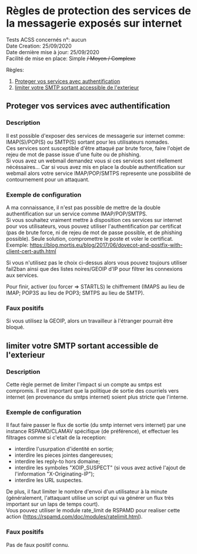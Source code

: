 # Règles de protection des services de la messagerie exposés sur internet
Tests ACSS concernés n°: aucun  
Date Creation: 25/09/2020  
Date dernière mise à jour: 25/09/2020  
Facilité de mise en place: Simple ~~/ Moyen / Complexe~~  

Règles:
1. [Proteger vos services avec authentification](#auth)
2. [limiter votre SMTP sortant accessible de l'exterieur](#limit)

## Proteger vos services avec authentification <a name="auth"></a>
### Description
Il est possible d'exposer des services de messagerie sur internet comme: IMAP(S)/POP(S) ou SMTP(S) sortant pour les utilisateurs nomades.  
Ces services sont susceptible d'être attaqué par brute force, faire l'objet de rejeu de mot de passe issue d'une fuite ou de phishing.  
Si vous avez un webmail demandez vous si ces services sont réellement nécéssaires... Car si vous avez mis en place la double authentification sur webmail alors votre service IMAP/POP/SMTPS represente une possibilité de contournement pour un attaquant.  

### Exemple de configuration
A ma connaissance, il n'est pas possible de mettre de la double authentification sur un service comme IMAP/POP/SMTPS.  
Si vous souhaitez vraiment mettre à disposition ces services sur internet pour vos utilisateurs, vous pouvez utiliser l'authentification par certificat (pas de brute force, ni de rejeu de mot de passe possible, et de phishing possible). Seule solution, compromettre le poste et voler le certificat.  
Exemple: https://blog.mortis.eu/blog/2017/06/dovecot-and-postfix-with-client-cert-auth.html  

Si vous n'utilisez pas le choix ci-dessus alors vous pouvez toujours utiliser fail2ban ainsi que des listes noires/GEOIP d'IP pour filtrer les connexions aux services.

Pour finir, activer (ou forcer => STARTLS) le chiffrement (IMAPS au lieu de IMAP; POP3S au lieu de POP3; SMTPS au lieu de SMTP).
### Faux positifs
Si vous utilisez la GEOIP, alors un travailleur à l'étranger pourrait être bloqué.

## limiter votre SMTP sortant accessible de l'exterieur <a name="limit"></a>
### Description
Cette règle permet de limiter l'impact si un compte au smtps est compromis.
Il est important que la politique de sortie des courriels vers internet (en provenance du smtps internet) soient plus stricte que l'interne.

### Exemple de configuration
Il faut faire passer le flux de sortie (du smtp internet vers internet) par une instance RSPAMD/CLAMAV spécifique (de préférence), et effectuer les filtrages comme si c'etait de la reception:
  - interdire l'usurpation d'identité en sortie;
  - interdire les pieces jointes dangereuses;
  - interdire les reply-to hors domaine;
  - interdire les symboles "XOIP_SUSPECT" (si vous avez activé l'ajout de l'information "X-Originating-IP");
  - interdire les URL suspectes.
  
De plus, il faut limiter le nombre d'envoi d'un utilisateur à la minute (généralement, l'attaquant utilise un script qui va générer un flux très important sur un laps de temps court).  
Vous pouvez utiliser le module rate_limit de RSPAMD pour realiser cette action (https://rspamd.com/doc/modules/ratelimit.html).
### Faux positifs
Pas de faux positif connu.
